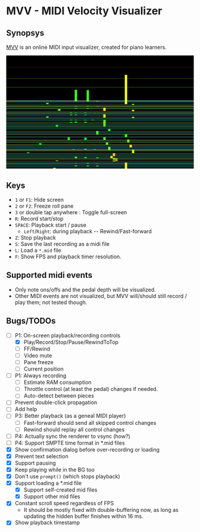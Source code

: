 # MVV - MIDI Velocity Visualizer

## Synopsys

[MVV](https://omakoto.github.io/mvv/) is an online MIDI input visualizer, created for piano learners.

![MVV Screenshot](mvv-screenshot.png "Screenshot")

## Keys

- `1` or `F1`: Hide screen
- `2` or `F2`: Freeze roll pane
- `3` or double tap anywhere : Toggle full-screen
- `R`: Record start/stop
- `SPACE`: Playback start / pause
  - `Left`/`Right`: during playback -- Rewind/Fast-forward
- `Z`: Stop playback
- `S`: Save the last recording as a midi file
- `L`: Load a `*.mid` file
- `F`: Show FPS and playback timer resolution.

## Supported midi events

- Only note ons/offs and the pedal depth will be visualized.
- Other MIDI events are not visualized, but MVV will/should still record / play them; not tested though.

## Bugs/TODOs

- [ ] P1: On-screen playback/recording controls
  - [X] Play/Record/Stop/Pause/RewindToTop
  - [ ] FF/Rewind
  - [ ] Video mute
  - [ ] Pane freeze
  - [ ] Current position
- [ ] P1: Always recording
  - [ ] Estimate RAM consumption
  - [ ] Throttle control (at least the pedal) changes if needed.
  - [ ] Auto-detect between pieces
- [ ] Prevent double-click propagation
- [ ] Add help
- [ ] P3: Better playback (as a geneal MIDI player)
  - [ ] Fast-forward should send all skipped control changes
  - [ ] Rewind should replay all control changes
- [ ] P4: Actually sync the renderer to vsync (how?)
- [ ] P4: Support SMPTE time format in *.mid files
- [X] Show confirmation dialog before over-recording or loading
- [X] Prevent text selection
- [X] Support pausing
- [X] Keep playing while in the BG too
- [X] Don't use `prompt()` (which stops playback)
- [X] Support loading a *.mid file
  - [X] Support self-created mid files
  - [X] Support other mid files
- [X] Constant scroll speed regardless of FPS
  - It should be mostly fixed with double-buffering now, as long as updating the hidden buffer finishes within 16 ms.
- [X] Show playback timestamp
